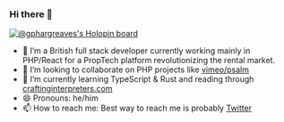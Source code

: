 ### Hi there 👋

[![@gphargreaves's Holopin board](https://holopin.io/api/user/board?user=gphargreaves)](https://holopin.io/@gphargreaves)

- 🔭 I’m a British full stack developer currently working mainly in PHP/React for a PropTech platform revolutionizing the rental market.
- 👯 I’m looking to collaborate on PHP projects like [vimeo/psalm](https://github.com/vimeo/psalm)
- 🌱 I’m currently learning TypeScript & Rust and reading through [craftinginterpreters.com](https://craftinginterpreters.com/)
- 😄 Pronouns: he/him
- 📫 How to reach me: Best way to reach me is probably [Twitter](https://twitter.com/gphargreaves)
